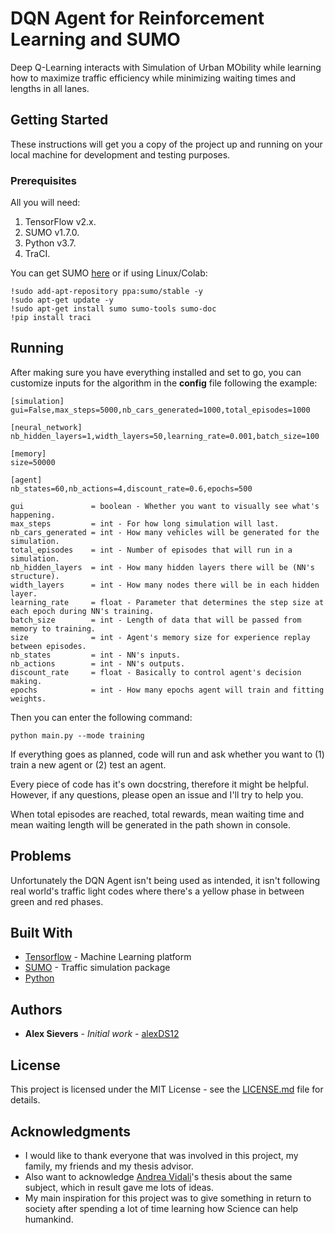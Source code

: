 # DQN Agent for Reinforcement Learning and SUMO

Deep Q-Learning interacts with Simulation of Urban MObility while learning how to maximize traffic efficiency while minimizing waiting times and lengths in all lanes.

## Getting Started

These instructions will get you a copy of the project up and running on your local machine for development and testing purposes.

### Prerequisites

All you will need:

1. TensorFlow v2.x.
2. SUMO v1.7.0.
3. Python v3.7.
4. TraCI.

You can get SUMO [here](https://sumo.dlr.de/docs/Downloads.php) or if using Linux/Colab:

```
!sudo add-apt-repository ppa:sumo/stable -y
!sudo apt-get update -y
!sudo apt-get install sumo sumo-tools sumo-doc
!pip install traci
```

## Running 

After making sure you have everything installed and set to go, you can customize inputs for the algorithm in the **config** file following the example:

```
[simulation]
gui=False,max_steps=5000,nb_cars_generated=1000,total_episodes=1000

[neural_network]
nb_hidden_layers=1,width_layers=50,learning_rate=0.001,batch_size=100

[memory]
size=50000

[agent]
nb_states=60,nb_actions=4,discount_rate=0.6,epochs=500
```

```
gui               = boolean - Whether you want to visually see what's happening.
max_steps         = int - For how long simulation will last.
nb_cars_generated = int - How many vehicles will be generated for the simulation.
total_episodes    = int - Number of episodes that will run in a simulation.
nb_hidden_layers  = int - How many hidden layers there will be (NN's structure).
width_layers      = int - How many nodes there will be in each hidden layer.
learning_rate     = float - Parameter that determines the step size at each epoch during NN's training.
batch_size        = int - Length of data that will be passed from memory to training.
size              = int - Agent's memory size for experience replay between episodes.
nb_states         = int - NN's inputs.
nb_actions        = int - NN's outputs.
discount_rate     = float - Basically to control agent's decision making.
epochs            = int - How many epochs agent will train and fitting weights.
```

Then you can enter the following command:

```
python main.py --mode training
```

If everything goes as planned, code will run and ask whether you want to (1) train a new agent or (2) test an agent.

Every piece of code has it's own docstring, therefore it might be helpful. However, if any questions, please open an issue and I'll try to help you.

When total episodes are reached, total rewards, mean waiting time and mean waiting length will be generated in the path shown in console.

## Problems

Unfortunately the DQN Agent isn't being used as intended, it isn't following real world's traffic light codes where there's a yellow phase in between green and red phases. 

## Built With

* [Tensorflow](https://www.tensorflow.org/) - Machine Learning platform
* [SUMO](https://www.eclipse.org/sumo/) - Traffic simulation package
* [Python](https://www.python.org/)

## Authors

* **Alex Sievers** - *Initial work* - [alexDS12](https://github.com/alexDS12)

## License

This project is licensed under the MIT License - see the [LICENSE.md](LICENSE.md) file for details.

## Acknowledgments

* I would like to thank everyone that was involved in this project, my family, my friends and my thesis advisor.
* Also want to acknowledge [Andrea Vidali](https://github.com/AndreaVidali/Deep-QLearning-Agent-for-Traffic-Signal-Control)'s thesis about the same subject, which in result gave me lots of ideas.
* My main inspiration for this project was to give something in return to society after spending a lot of time learning how Science can help humankind.
